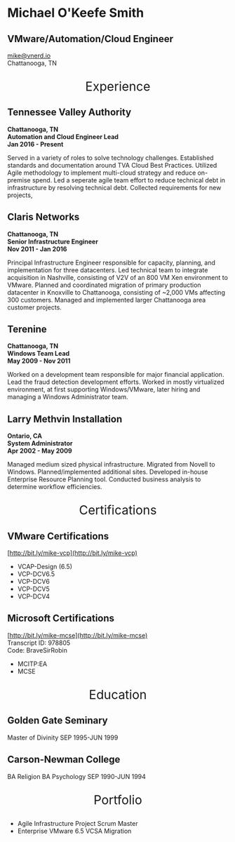 # Michael O'Keefe Smith

## VMware/Automation/Cloud Engineer

[mike@vnerd.io](mailto:mike@vnerd.io)  
Chattanooga, TN

<p align="center" style="font-size:2em;">Experience</p>

## Tennessee Valley Authority

**Chattanooga, TN**  
**Automation and Cloud Engineer Lead**  
**Jan 2016 - Present**

Served in a variety of roles to solve technology challenges. Established standards and documentation around TVA Cloud Best Practices. Utilized Agile methodology to implement multi-cloud strategy and reduce on-premise spend. Led a seperate agile team effort to reduce technical debt in infrastructure by resolving technical debt. Collected requirements for new projects, 

## Claris Networks

**Chattanooga, TN**  
**Senior Infrastructure Engineer**  
**Nov 2011 - Jan 2016**

Principal Infrastructure Engineer responsible for capacity, planning, and implementation for three datacenters. Led technical team to integrate acquisition in Nashville, consisting of V2V of an 800 VM Xen environment to VMware. Planned and coordinated migration of primary production datacenter in Knoxville to Chattanooga, consisting of ~2,000 VMs affecting 300 customers. Managed and implemented larger Chattanooga area customer projects. 

## Terenine

**Chattanooga, TN**  
**Windows Team Lead**  
**May 2009 - Nov 2011**

Worked on a development team responsible for major financial application. Lead the fraud detection development efforts. Worked in mostly virtualized environment, at first supporting Windows/VMware, later hiring and managing a Windows Administrator team.

## Larry Methvin Installation

**Ontario, CA**  
**System Administrator**  
**Apr 2002 - May 2009**

Managed medium sized physical infrastructure. Migrated from Novell to Windows. Planned/implemented additional sites. Developed in-house Enterprise Resource Planning tool. Conducted business analysis to determine workflow efficiencies.

<p align="center" style="font-size:2em;">Certifications</p>

## VMware Certifications
 
[http://bit.ly/mike-vcp](http://bit.ly/mike-vcp)

- VCAP-Design (6.5)
- VCP-DCV6.5
- VCP-DCV6
- VCP-DCV5
- VCP-DCV4

## Microsoft Certifications

[http://bit.ly/mike-mcse](http://bit.ly/mike-mcse)  
Transcript ID: 978805  
Code: BraveSirRobin

- MCITP:EA
- MCSE

<p align="center" style="font-size:2em;">Education</p>

## Golden Gate Seminary

Master of Divinity
SEP 1995-JUN 1999

## Carson-Newman College

BA Religion
BA Psychology
SEP 1990-JUN 1994

<p align="center" style="font-size:2em;">Portfolio</p>

- Agile Infrastructure Project Scrum Master
- Enterprise VMware 6.5 VCSA Migration
